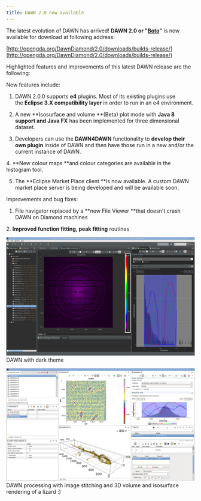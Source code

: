 ```yaml
---
title: DAWN 2.0 now available
---
```

The latest evolution of DAWN has arrived! **DAWN 2.0 or "[Boto](https://en.wikipedia.org/wiki/Boto)"** is now available for download at following address:  
  
[http://opengda.org/DawnDiamond/2.0/downloads/builds-release/](http://opengda.org/DawnDiamond/2.0/downloads/builds-release/)  
  
Highlighted features and improvements of this latest DAWN release are the following:  

New features include:

1. DAWN 2.0.0 supports **e4** plugins. Most of its existing plugins use the **Eclipse 3.X compatibility layer** in order to run in an e4 environment.  
  
2. A new **Isosurface and volume **(Beta) plot mode with **Java 8 support and Java FX** has been implemented for three dimensional dataset.  
  
3. Developers can use the **DAWN4DAWN** functionality to **develop their own plugin** inside of DAWN and then have those run in a new and/or the current instance of DAWN.  
  
4. **New colour maps **and colour categories are available in the histogram tool.  
  
5. The **Eclipse Market Place client **is now available. A custom DAWN market place server is being developed and will be available soon.

Improvements and bug fixes:

1. File navigator replaced by a **new File Viewer **that doesn't crash DAWN on Diamond machines

2. **Improved function fitting, peak fitting** routines

![DAWN Screenshot](/assets/posts/2016-03-30/DAWN_Dark.png)
DAWN with dark theme  
  
![DAWN Screenshot](/assets/posts/2016-03-30/DAWNSCREENSHOT1.png)
DAWN processing with image stitching and 3D volume and isosurface rendering of a lizard :)
